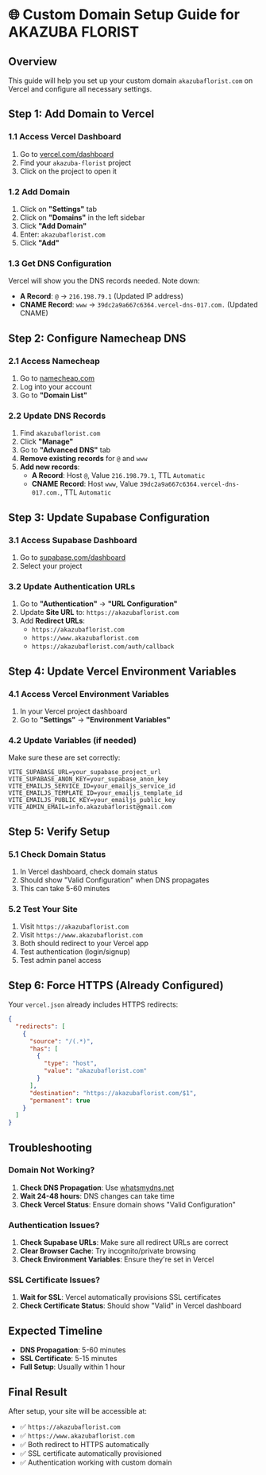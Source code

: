 # 🌐 Custom Domain Setup Guide for AKAZUBA FLORIST

## Overview
This guide will help you set up your custom domain `akazubaflorist.com` on Vercel and configure all necessary settings.

## Step 1: Add Domain to Vercel

### 1.1 Access Vercel Dashboard
1. Go to [vercel.com/dashboard](https://vercel.com/dashboard)
2. Find your `akazuba-florist` project
3. Click on the project to open it

### 1.2 Add Domain
1. Click on **"Settings"** tab
2. Click on **"Domains"** in the left sidebar
3. Click **"Add Domain"**
4. Enter: `akazubaflorist.com`
5. Click **"Add"**

### 1.3 Get DNS Configuration
Vercel will show you the DNS records needed. Note down:
- **A Record**: `@` → `216.198.79.1` (Updated IP address)
- **CNAME Record**: `www` → `39dc2a9a667c6364.vercel-dns-017.com.` (Updated CNAME)

## Step 2: Configure Namecheap DNS

### 2.1 Access Namecheap
1. Go to [namecheap.com](https://namecheap.com)
2. Log into your account
3. Go to **"Domain List"**

### 2.2 Update DNS Records
1. Find `akazubaflorist.com`
2. Click **"Manage"**
3. Go to **"Advanced DNS"** tab
4. **Remove existing records** for `@` and `www`
5. **Add new records**:
   - **A Record**: Host `@`, Value `216.198.79.1`, TTL `Automatic`
   - **CNAME Record**: Host `www`, Value `39dc2a9a667c6364.vercel-dns-017.com.`, TTL `Automatic`

## Step 3: Update Supabase Configuration

### 3.1 Access Supabase Dashboard
1. Go to [supabase.com/dashboard](https://supabase.com/dashboard)
2. Select your project

### 3.2 Update Authentication URLs
1. Go to **"Authentication"** → **"URL Configuration"**
2. Update **Site URL** to: `https://akazubaflorist.com`
3. Add **Redirect URLs**:
   - `https://akazubaflorist.com`
   - `https://www.akazubaflorist.com`
   - `https://akazubaflorist.com/auth/callback`

## Step 4: Update Vercel Environment Variables

### 4.1 Access Vercel Environment Variables
1. In your Vercel project dashboard
2. Go to **"Settings"** → **"Environment Variables"**

### 4.2 Update Variables (if needed)
Make sure these are set correctly:
```
VITE_SUPABASE_URL=your_supabase_project_url
VITE_SUPABASE_ANON_KEY=your_supabase_anon_key
VITE_EMAILJS_SERVICE_ID=your_emailjs_service_id
VITE_EMAILJS_TEMPLATE_ID=your_emailjs_template_id
VITE_EMAILJS_PUBLIC_KEY=your_emailjs_public_key
VITE_ADMIN_EMAIL=info.akazubaflorist@gmail.com
```

## Step 5: Verify Setup

### 5.1 Check Domain Status
1. In Vercel dashboard, check domain status
2. Should show "Valid Configuration" when DNS propagates
3. This can take 5-60 minutes

### 5.2 Test Your Site
1. Visit `https://akazubaflorist.com`
2. Visit `https://www.akazubaflorist.com`
3. Both should redirect to your Vercel app
4. Test authentication (login/signup)
5. Test admin panel access

## Step 6: Force HTTPS (Already Configured)

Your `vercel.json` already includes HTTPS redirects:
```json
{
  "redirects": [
    {
      "source": "/(.*)",
      "has": [
        {
          "type": "host",
          "value": "akazubaflorist.com"
        }
      ],
      "destination": "https://akazubaflorist.com/$1",
      "permanent": true
    }
  ]
}
```

## Troubleshooting

### Domain Not Working?
1. **Check DNS Propagation**: Use [whatsmydns.net](https://whatsmydns.net)
2. **Wait 24-48 hours**: DNS changes can take time
3. **Check Vercel Status**: Ensure domain shows "Valid Configuration"

### Authentication Issues?
1. **Check Supabase URLs**: Make sure all redirect URLs are correct
2. **Clear Browser Cache**: Try incognito/private browsing
3. **Check Environment Variables**: Ensure they're set in Vercel

### SSL Certificate Issues?
1. **Wait for SSL**: Vercel automatically provisions SSL certificates
2. **Check Certificate Status**: Should show "Valid" in Vercel dashboard

## Expected Timeline
- **DNS Propagation**: 5-60 minutes
- **SSL Certificate**: 5-15 minutes
- **Full Setup**: Usually within 1 hour

## Final Result
After setup, your site will be accessible at:
- ✅ `https://akazubaflorist.com`
- ✅ `https://www.akazubaflorist.com`
- ✅ Both redirect to HTTPS automatically
- ✅ SSL certificate automatically provisioned
- ✅ Authentication working with custom domain
